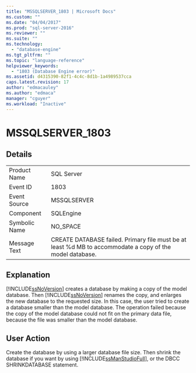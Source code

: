 ```yaml
---
title: "MSSQLSERVER_1803 | Microsoft Docs"
ms.custom: ""
ms.date: "04/04/2017"
ms.prod: "sql-server-2016"
ms.reviewer: ""
ms.suite: ""
ms.technology: 
  - "database-engine"
ms.tgt_pltfrm: ""
ms.topic: "language-reference"
helpviewer_keywords: 
  - "1803 (Database Engine error)"
ms.assetid: d4315390-82f1-4c4c-8d1b-1a4989537cca
caps.latest.revision: 17
author: "edmacauley"
ms.author: "edmaca"
manager: "cguyer"
ms.workload: "Inactive"
---
```

# MSSQLSERVER_1803
  
## Details  
  
|||  
|-|-|  
|Product Name|SQL Server|  
|Event ID|1803|  
|Event Source|MSSQLSERVER|  
|Component|SQLEngine|  
|Symbolic Name|NO_SPACE|  
|Message Text|CREATE DATABASE failed. Primary file must be at least %d MB to accommodate a copy of the model database.|  
  
## Explanation  
[!INCLUDE[ssNoVersion](../../includes/ssnoversion-md.md)] creates a database by making a copy of the model database. Then [!INCLUDE[ssNoVersion](../../includes/ssnoversion-md.md)] renames the copy, and enlarges the new database to the requested size. In this case, the user tried to create a database smaller than the model database. The operation failed because the copy of the model database could not fit on the primary data file, because the file was smaller than the model database.  
  
## User Action  
Create the database by using a larger database file size. Then shrink the database if you want by using [!INCLUDE[ssManStudioFull](../../includes/ssmanstudiofull-md.md)], or the DBCC SHRINKDATABASE statement.  
  
